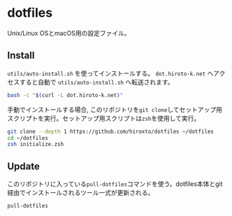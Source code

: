 # dotfiles

Unix/Linux OSとmacOS用の設定ファイル。

## Install

`utils/auto-install.sh` を使ってインストールする。
`dot.hiroto-k.net` へアクセスすると自動で `utils/auto-install.sh` へ転送されます。

```bash
bash -c "$(curl -L dot.hiroto-k.net)"
```

手動でインストールする場合, このリポジトリを``git clone``してセットアップ用スクリプトを実行。セットアップ用スクリプトは``zsh``を使用して実行。

```bash
git clone --depth 1 https://github.com/hiroxto/dotfiles ~/dotfiles
cd ~/dotfiles
zsh initialize.zsh
```

## Update

このリポジトリに入っている``pull-dotfiles``コマンドを使う。dotfiles本体とgit経由でインストールされるツール一式が更新される。

```bash
pull-dotfiles
```

